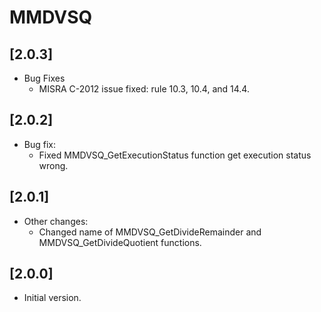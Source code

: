 # MMDVSQ

## [2.0.3]

- Bug Fixes
  - MISRA C-2012 issue fixed: rule 10.3, 10.4, and 14.4.

## [2.0.2]

- Bug fix:
  - Fixed MMDVSQ_GetExecutionStatus function get execution status wrong.

## [2.0.1]

- Other changes:
  - Changed name of MMDVSQ_GetDivideRemainder and MMDVSQ_GetDivideQuotient functions.

## [2.0.0]

- Initial version.
